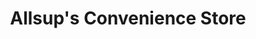 ---
title: "Allsup's Convenience Store"
url: /crosbyton/allsups-convenience-store/
shop: convenience
---